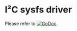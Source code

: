 # I²C sysfs driver

Please refer to
[![GoDoc](https://godoc.org/github.com/maruel/dlibox/go/pio/host/sysfs/i2c?status.svg)](https://godoc.org/github.com/maruel/dlibox/go/pio/host/sysfs/i2c).
